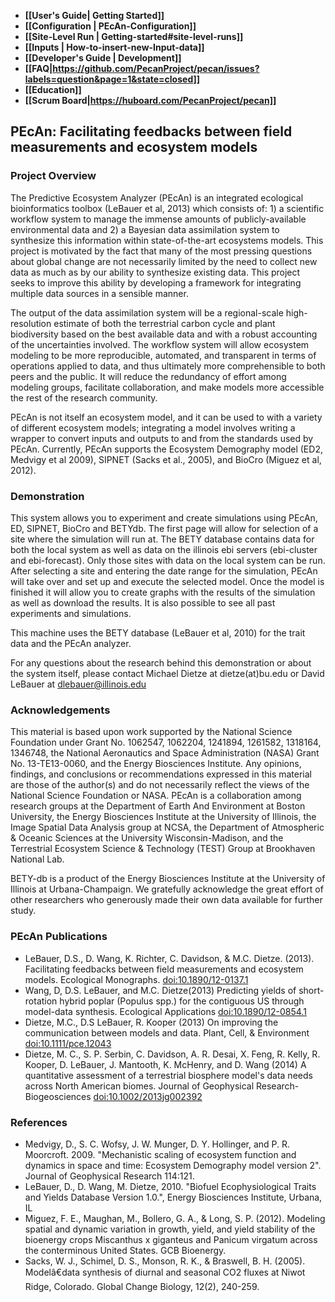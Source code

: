 * **[[User's Guide| Getting Started]]**
 * **[[Configuration | PEcAn-Configuration]]**
 * **[[Site-Level Run | Getting-started#site-level-runs]]**
 * **[[Inputs | How-to-insert-new-Input-data]]**
* **[[Developer's Guide | Development]]**
* **[[FAQ|https://github.com/PecanProject/pecan/issues?labels=question&page=1&state=closed]]**
* **[[Education]]**
* **[[Scrum Board|https://huboard.com/PecanProject/pecan]]**

## PEcAn: Facilitating feedbacks between field measurements and ecosystem models

### Project Overview

The Predictive Ecosystem Analyzer (PEcAn) is an integrated ecological bioinformatics toolbox (LeBauer et al, 2013) which consists of: 1) a scientific workflow system to manage the immense amounts of publicly-available environmental data and 2) a Bayesian data assimilation system to synthesize this information within state-of-the-art ecosystems models. This project is motivated by the fact that many of the most pressing questions about global change are not necessarily limited by the need to collect new data as much as by our ability to synthesize existing data. This project seeks to improve this ability by developing a framework for integrating multiple data sources in a sensible manner.

The output of the data assimilation system will be a regional-scale high-resolution estimate of both the terrestrial carbon cycle and plant biodiversity based on the best available data and with a robust accounting of the uncertainties involved. The workflow system will allow ecosystem modeling to be more reproducible, automated, and transparent in terms of operations applied to data, and thus ultimately more comprehensible to both peers and the public. It will reduce the redundancy of effort among modeling groups, facilitate collaboration, and make models more accessible the rest of the research community.

PEcAn is not itself an ecosystem model, and it can be used to with a variety of different ecosystem models; integrating a model involves writing a wrapper to convert inputs and outputs to and from the standards used by PEcAn. Currently, PEcAn supports the Ecosystem Demography model (ED2, Medvigy et al 2009), SIPNET (Sacks et al., 2005), and BioCro (Miguez et al, 2012).


### Demonstration

This system allows you to experiment and create simulations using PEcAn, ED, SIPNET, BioCro and BETYdb. The first page will allow for selection of a site where the simulation will run at. The BETY database contains data for both the local system as well as data on the illinois ebi servers (ebi-cluster and ebi-forecast). Only those sites with data on the local system can be run. After selecting a site and entering the date range for the simulation, PEcAn will take over and set up and execute the selected model. Once the model is finished it will allow you to create graphs with the results of the simulation as well as download the results. It is also possible to see all past experiments and simulations.

This machine uses the BETY database (LeBauer et al, 2010) for the trait data and the PEcAn analyzer.

For any questions about the research behind this demonstration or about the system itself, please contact Michael Dietze at dietze(at)bu.edu or David LeBauer at dlebauer@illinois.edu

### Acknowledgements

This material is based upon work supported by the National Science Foundation under Grant No. 1062547, 1062204, 1241894, 1261582, 1318164, 1346748, the National Aeronautics and Space Administration (NASA) Grant No. 13-TE13-0060, and the Energy Biosciences Institute. Any opinions, findings, and conclusions or recommendations expressed in this material are those of the author(s) and do not necessarily reflect the views of the National Science Foundation or NASA. PEcAn is a collaboration among research groups at the Department of Earth And Environment at Boston University, the Energy Biosciences Institute at the University of Illinois, the Image Spatial Data Analysis group at NCSA, the Department of Atmospheric & Oceanic Sciences at the University Wisconsin-Madison, and the Terrestrial Ecosystem Science & Technology (TEST) Group at Brookhaven National Lab.

BETY-db is a product of the Energy Biosciences Institute at the University of Illinois at Urbana-Champaign. We gratefully acknowledge the great effort of other researchers who generously made their own data available for further study.

### PEcAn Publications

* LeBauer, D.S., D. Wang, K. Richter, C. Davidson, & M.C. Dietze. (2013). Facilitating feedbacks between field measurements and ecosystem models. Ecological Monographs. [doi:10.1890/12-0137.1](http://dx.doi.org/10.1890/12-0137.1)
* Wang, D, D.S. LeBauer, and M.C. Dietze(2013) Predicting yields of short-rotation hybrid poplar (Populus spp.) for the contiguous US through model-data synthesis. Ecological Applications [doi:10.1890/12-0854.1](http://dx.doi.org/10.1890/12-0854.1)
* Dietze, M.C., D.S LeBauer, R. Kooper (2013) On improving the communication between models and data. Plant, Cell, & Environment [doi:10.1111/pce.12043](http://dx.doi.org/10.1111/pce.12043)
* Dietze, M. C., S. P. Serbin, C. Davidson, A. R. Desai, X. Feng, R. Kelly, R. Kooper, D. LeBauer, J. Mantooth, K. McHenry, and D. Wang (2014) A quantitative assessment of a terrestrial biosphere model's data needs across North American biomes. Journal of Geophysical Research-Biogeosciences [doi:10.1002/2013jg002392](http://dx.doi.org/10.1002/2013jg002392)

### References

*    Medvigy, D., S. C. Wofsy, J. W. Munger, D. Y. Hollinger, and P. R. Moorcroft. 2009. "Mechanistic scaling of ecosystem function and dynamics in space and time: Ecosystem Demography model version 2". Journal of Geophysical Research 114:121.
*    LeBauer, D., D. Wang, M. Dietze, 2010. "Biofuel Ecophysiological Traits and Yields Database Version 1.0.", Energy Biosciences Institute, Urbana, IL
*    Miguez, F. E., Maughan, M., Bollero, G. A., & Long, S. P. (2012). Modeling spatial and dynamic variation in growth, yield, and yield stability of the bioenergy crops Miscanthus x giganteus and Panicum virgatum across the conterminous United States. GCB Bioenergy.
*    Sacks, W. J., Schimel, D. S., Monson, R. K., & Braswell, B. H. (2005). Modelâ€data synthesis of diurnal and seasonal CO2 fluxes at Niwot Ridge, Colorado. Global Change Biology, 12(2), 240-259.